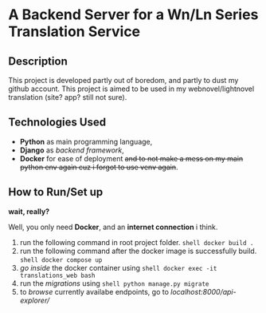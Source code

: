 # A Backend Server for a Wn/Ln Series Translation Service

## Description

This project is developed partly out of boredom, and partly to dust my github account. This project is aimed to be used in my webnovel/lightnovel translation (site? app? still not sure).

## Technologies Used
 - **Python** as main programming language,
 - **Django** as *backend framework*,
 - **Docker** for ease of deployment ~~and to not make a mess on my main python env again cuz i forgot to use venv again~~.

## How to Run/Set up

**wait, really?**

Well, you only need **Docker**, and an **internet connection** i think.

  1. run the following command in root project folder.
    ```shell
        docker build .
    ```
  2. run the following command after the docker image is successfully build.
    ```shell
        docker compose up
    ```
  3. *go inside* the docker container using
    ```shell
        docker exec -it translations_web bash
    ``` 
  4. run the *migrations* using
    ```shell
        python manage.py migrate
    ```
  5. to *browse* currently availabe endpoints, go to *localhost:8000/api-explorer/*